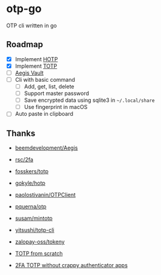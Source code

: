 # otp-go

OTP cli written in go

## Roadmap

- [x] Implement [HOTP](https://datatracker.ietf.org/doc/html/rfc4226)
- [x] Implement [TOTP](https://datatracker.ietf.org/doc/html/rfc6238)
- [ ] [Aegis Vault](https://github.com/beemdevelopment/Aegis/blob/master/docs/vault.md)
- [ ] Cli with basic command
  - [ ] Add, get, list, delete
  - [ ] Support master password
  - [ ] Save encrypted data using sqlite3 in `~/.local/share`
  - [ ] Use fingerprint in macOS
- [ ] Auto paste in clipboard

## Thanks

- [beemdevelopment/Aegis](https://github.com/beemdevelopment/Aegis)
- [rsc/2fa](https://github.com/rsc/2fa)

- [fosskers/totp](https://github.com/fosskers/totp)
- [gokyle/hotp](https://github.com/gokyle/hotp)
- [paolostivanin/OTPClient](https://github.com/paolostivanin/OTPClient)
- [pquerna/otp](https://github.com/pquerna/otp)
- [susam/mintotp](https://github.com/susam/mintotp)
- [yitsushi/totp-cli](https://github.com/yitsushi/totp-cli)
- [zalopay-oss/tokeny](https://github.com/zalopay-oss/tokeny)

- [TOTP from scratch](https://codingindex.xyz/2021/03/07/totp-from-scratch/)
- [2FA TOTP without crappy authenticator apps](https://www.codemadness.org/totp.html)
